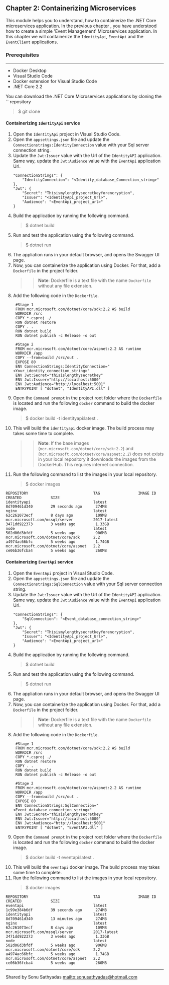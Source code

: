 ## Chapter 2: Containerizing Microservices

This module helps you to understand, how to containerize the .NET Core microservices application. In the previous chapter , you have understood how to create a simple 'Event Management'  Microservices application. In this chapter we will containerize the `IdentityApi`, `EventApi` and the `EventClient` applications.

### Prerequisites
-------------------------
* Docker Desktop
* Visual Studio Code
* Docker extension for Visual Studio Code
* .NET Core 2.2

You can download the .NET Core Microservices applications by cloning the `` repository
> $ git clone 
#### Containerizing `IdentityApi` service
1. Open the `IdentityApi` project in Visual Studio Code.
2. Open the `appsettings.json` file and update the `Connectionstrings:IdentityConnection` value with your Sql server connection string.
3. Update the `Jwt:Issuer` value with the Url of the `IdentityAPI` application. Same way, update the `Jwt:Audience` value with the `EventApi` application Url.
    ```
    "ConnectionStrings": {
        "IdentityConnection": "<Identity_database_Connection_string>"  
    },
    "Jwt": {
        "Secret": "Thisismylengthysecretkeyforencryption",
        "Issuer": "<IdentityApi_project_Url>",
        "Audience": "<EventApi_project_url>"
    }
    ```
4. Build the application by running the following command.
   > $ dotnet build
5. Run and test the application using the following command.
   > $ dotnet run
6. The appliation runs in your default browser, and opens the Swagger UI page. 
7. Now, you can containerize the application using Docker. For that, add a `Dockerfile` in the project folder. 
   >> **Note**: Dockerfile is a text file with the name `Dockerfile` without any file extension.
8. Add the following code in the `Dockerfile`.
   ```
    #Stage 1
    FROM mcr.microsoft.com/dotnet/core/sdk:2.2 AS build
    WORKDIR /src
    COPY *.csproj ./
    RUN dotnet restore
    COPY . .
    RUN dotnet build
    RUN dotnet publish -c Release -o out

    #Stage 2
    FROM mcr.microsoft.com/dotnet/core/aspnet:2.2 AS runtime
    WORKDIR /app
    COPY --from=build /src/out .
    EXPOSE 80
    ENV ConnectionStrings:IdentityConnection="<Your_identity_connection_string>"
    ENV Jwt:Secret="thisislengthysecretkey"
    ENV Jwt:Issuer="http://localhost:5000"
    ENV Jwt:Audience="http://localhost:5001"
    ENTRYPOINT [ "dotnet", "IdentityAPI.dll" ]
    ```
9.  Open the `Command prompt` in the project root folder where the `Dockerfile` is located and run the following `docker` command to build the docker image.
    > $ docker build -t identityapi:latest .
10. This will build the `identityapi` docker image. The build process may takes some time to complete.  
    >>**Note**: If the base images (`mcr.microsoft.com/dotnet/core/sdk:2.2`) and (`mcr.microsoft.com/dotnet/core/aspnet:2.2`) does not exists in your local repository it downloads the images from the DockerHub. This requires internet connection. 
11. Run the following command to list the images in your local repository.
    > $ docker images

```
REPOSITORY                             TAG                 IMAGE ID            CREATED             SIZE
identityapi                            latest              8d709461d340        29 seconds ago      274MB
nginx                                  latest              62c261073ecf        8 days ago          109MB
mcr.microsoft.com/mssql/server         2017-latest         3471dd922373        3 weeks ago         1.33GB
node                                   latest              502d06d3bfdf        5 weeks ago         906MB
mcr.microsoft.com/dotnet/core/sdk      2.2                 a4974ac66bfc        5 weeks ago         1.74GB
mcr.microsoft.com/dotnet/core/aspnet   2.2                 ce06b36fcba4        5 weeks ago         260MB
```

#### Containerizing `EventApi` service

1. Open the `EventApi` project in Visual Studio Code.
2. Open the `appsettings.json` file and update the `Connectionstrings:SqlConnection` value with your Sql server connection string.
3. Update the `Jwt:Issuer` value with the Url of the `IdentityAPI` application. Same way, update the `Jwt:Audience` value with the `EventApi` application Url.
    ```
    "ConnectionStrings": {
        "SqlConnection": "<Event_database_connection_string>"  
    },
    "Jwt": {
        "Secret": "Thisismylengthysecretkeyforencryption",
        "Issuer": "<IdentityApi_project_Url>",
        "Audience": "<EventApi_project_url>"
    }
    ```
4. Build the application by running the following command.
   > $ dotnet build
5. Run and test the application using the following command.
   > $ dotnet run
6. The appliation runs in your default browser, and opens the Swagger UI page. 
7. Now, you can containerize the application using Docker. For that, add a `Dockerfile` in the project folder. 
   >> **Note**: Dockerfile is a text file with the name `Dockerfile` without any file extension.
8. Add the following code in the `Dockerfile`.
   ```
    #Stage 1
    FROM mcr.microsoft.com/dotnet/core/sdk:2.2 AS build
    WORKDIR /src
    COPY *.csproj ./
    RUN dotnet restore
    COPY . .
    RUN dotnet build
    RUN dotnet publish -c Release -o out

    #Stage 2
    FROM mcr.microsoft.com/dotnet/core/aspnet:2.2 AS runtime
    WORKDIR /app
    COPY --from=build /src/out .
    EXPOSE 80
    ENV ConnectionStrings:SqlConnection="<Event_database_connection_string>"
    ENV Jwt:Secret="thisislengthysecretkey"
    ENV Jwt:Issuer="http://localhost:5000"
    ENV Jwt:Audience="http://localhost:5001"
    ENTRYPOINT [ "dotnet", "EventAPI.dll" ]
    ```
9.  Open the `Command prompt` in the project root folder where the `Dockerfile` is located and run the following `docker` command to build the docker image.
    > $ docker build -t eventapi:latest .
10. This will build the `eventapi` docker image. The build process may takes some time to complete.  
11. Run the following command to list the images in your local repository.
    > $ docker images

```
REPOSITORY                             TAG                 IMAGE ID            CREATED             SIZE
eventapi                               latest              1c99e384b6df        39 seconds ago      274MB
identityapi                            latest              8d709461d340        13 minutes ago      274MB
nginx                                  latest              62c261073ecf        8 days ago          109MB
mcr.microsoft.com/mssql/server         2017-latest         3471dd922373        3 weeks ago         1.33GB
node                                   latest              502d06d3bfdf        5 weeks ago         906MB
mcr.microsoft.com/dotnet/core/sdk      2.2                 a4974ac66bfc        5 weeks ago         1.74GB
mcr.microsoft.com/dotnet/core/aspnet   2.2                 ce06b36fcba4        5 weeks ago         260MB
```

---
Shared by Sonu Sathyadas 
[mailto:sonusathyadas@hotmail.com](mailto:sonusathyadas@gmail.com)